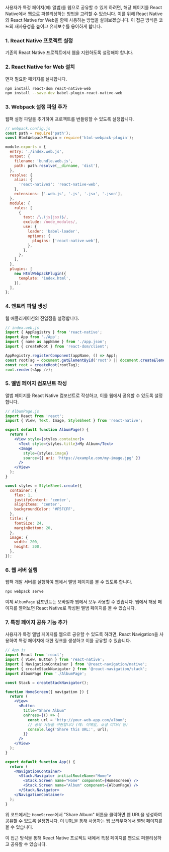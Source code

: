 사용자가 특정 페이지(예: 앨범)를 웹으로 공유할 수 있게 하려면, 해당 페이지를 React Native에서 웹으로 퍼블리싱하는 방법을 고려할 수 있습니다. 이를 위해 React Native와 React Native for Web을 함께 사용하는 방법을 살펴보겠습니다. 이 접근 방식은 코드의 재사용성을 높이고 유지보수를 용이하게 합니다.

### 1. React Native 프로젝트 설정
기존의 React Native 프로젝트에서 웹을 지원하도록 설정해야 합니다.

### 2. React Native for Web 설치
먼저 필요한 패키지를 설치합니다.

```sh
npm install react-dom react-native-web
npm install --save-dev babel-plugin-react-native-web
```

### 3. Webpack 설정 파일 추가
웹팩 설정 파일을 추가하여 프로젝트를 번들링할 수 있도록 설정합니다.

```js
// webpack.config.js
const path = require('path');
const HtmlWebpackPlugin = require('html-webpack-plugin');

module.exports = {
  entry: './index.web.js',
  output: {
    filename: 'bundle.web.js',
    path: path.resolve(__dirname, 'dist'),
  },
  resolve: {
    alias: {
      'react-native$': 'react-native-web',
    },
    extensions: ['.web.js', '.js', '.jsx', '.json'],
  },
  module: {
    rules: [
      {
        test: /\.(js|jsx)$/,
        exclude: /node_modules/,
        use: {
          loader: 'babel-loader',
          options: {
            plugins: ['react-native-web'],
          },
        },
      },
    ],
  },
  plugins: [
    new HtmlWebpackPlugin({
      template: 'index.html',
    }),
  ],
};
```

### 4. 엔트리 파일 생성
웹 애플리케이션의 진입점을 설정합니다.

```js
// index.web.js
import { AppRegistry } from 'react-native';
import App from './App';
import { name as appName } from './app.json';
import { createRoot } from 'react-dom/client';

AppRegistry.registerComponent(appName, () => App);
const rootTag = document.getElementById('root') || document.createElement('div');
const root = createRoot(rootTag);
root.render(<App />);
```

### 5. 앨범 페이지 컴포넌트 작성
앨범 페이지를 React Native 컴포넌트로 작성하고, 이를 웹에서 공유할 수 있도록 설정합니다.

```jsx
// AlbumPage.js
import React from 'react';
import { View, Text, Image, StyleSheet } from 'react-native';

export default function AlbumPage() {
  return (
    <View style={styles.container}>
      <Text style={styles.title}>My Album</Text>
      <Image
        style={styles.image}
        source={{ uri: 'https://example.com/my-image.jpg' }}
      />
    </View>
  );
}

const styles = StyleSheet.create({
  container: {
    flex: 1,
    justifyContent: 'center',
    alignItems: 'center',
    backgroundColor: '#F5FCFF',
  },
  title: {
    fontSize: 24,
    marginBottom: 20,
  },
  image: {
    width: 200,
    height: 200,
  },
});
```

### 6. 웹 서버 실행
웹팩 개발 서버를 실행하여 웹에서 앨범 페이지를 볼 수 있도록 합니다.

```sh
npx webpack serve
```

이제 `AlbumPage` 컴포넌트는 모바일과 웹에서 모두 사용할 수 있습니다. 웹에서 해당 페이지를 열어보면 React Native로 작성된 앨범 페이지를 볼 수 있습니다.

### 7. 특정 페이지 공유 기능 추가
사용자가 특정 앨범 페이지를 웹으로 공유할 수 있도록 하려면, React Navigation을 사용하여 특정 페이지에 대한 링크를 생성하고 이를 공유할 수 있습니다.

```jsx
// App.js
import React from 'react';
import { View, Button } from 'react-native';
import { NavigationContainer } from '@react-navigation/native';
import { createStackNavigator } from '@react-navigation/stack';
import AlbumPage from './AlbumPage';

const Stack = createStackNavigator();

function HomeScreen({ navigation }) {
  return (
    <View>
      <Button
        title="Share Album"
        onPress={() => {
          const url = 'http://your-web-app.com/album';
          // 공유 기능을 구현합니다 (예: 이메일, 소셜 미디어 등)
          console.log('Share this URL:', url);
        }}
      />
    </View>
  );
}

export default function App() {
  return (
    <NavigationContainer>
      <Stack.Navigator initialRouteName="Home">
        <Stack.Screen name="Home" component={HomeScreen} />
        <Stack.Screen name="Album" component={AlbumPage} />
      </Stack.Navigator>
    </NavigationContainer>
  );
}
```

위 코드에서는 `HomeScreen`에서 "Share Album" 버튼을 클릭하면 웹 URL을 생성하여 공유할 수 있도록 설정합니다. 이 URL을 통해 사용자는 웹 브라우저에서 앨범 페이지를 볼 수 있습니다.

이 접근 방식을 통해 React Native 프로젝트 내에서 특정 페이지를 웹으로 퍼블리싱하고 공유할 수 있습니다.